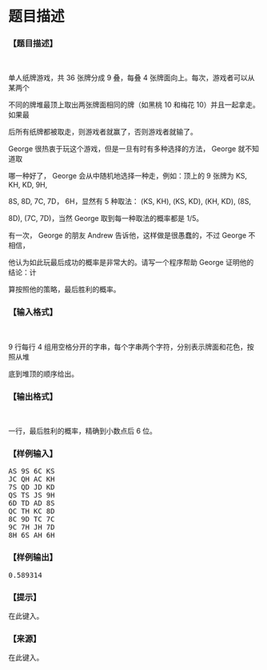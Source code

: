 # 题目描述


<h3>
【题目描述】
</h3>
<p>
<br/>
</p>
<p>
单人纸牌游戏，共 36 张牌分成 9 叠，每叠 4 张牌面向上。每次，游戏者可以从某两个
</p>
<p>
不同的牌堆最顶上取出两张牌面相同的牌（如黑桃 10 和梅花 10）并且一起拿走。如果最
</p>
<p>
后所有纸牌都被取走，则游戏者就赢了，否则游戏者就输了。
</p>
<p>
George 很热衷于玩这个游戏，但是一旦有时有多种选择的方法， George 就不知道取
</p>
<p>
哪一种好了， George 会从中随机地选择一种走，例如：顶上的 9 张牌为 KS, KH, KD, 9H,
</p>
<p>
8S, 8D, 7C, 7D， 6H，显然有 5 种取法： (KS, KH), (KS, KD), (KH, KD), (8S,
</p>
<p>
8D), (7C, 7D)，当然 George 取到每一种取法的概率都是 1/5。
</p>
<p>
有一次， George 的朋友 Andrew 告诉他，这样做是很愚蠢的，不过 George 不相信，
</p>
<p>
他认为如此玩最后成功的概率是非常大的。请写一个程序帮助 George 证明他的结论：计
</p>
<p>
算按照他的策略，最后胜利的概率。
</p>
<h3>
【输入格式】
</h3>
<p>
<br/>
</p>
<p>
9 行每行 4 组用空格分开的字串，每个字串两个字符，分别表示牌面和花色，按照从堆
</p>
<p>
底到堆顶的顺序给出。
</p>
<h3>
【输出格式】
</h3>
<p>
<br/>
</p>
<p>
一行，最后胜利的概率，精确到小数点后 6 位。
</p>
<h3>
【样例输入】
</h3>
<pre>AS 9S 6C KS
JC QH AC KH
7S QD JD KD
QS TS JS 9H
6D TD AD 8S
QC TH KC 8D
8C 9D TC 7C
9C 7H JH 7D
8H 6S AH 6H
</pre>
<h3>
【样例输出】
</h3>
<pre>0.589314
</pre>
<h3>
【提示】
</h3>
<p>
在此键入。
</p>
<h3>
【来源】
</h3>
<p>
在此键入。
</p>
